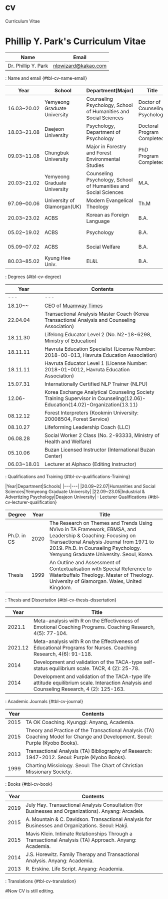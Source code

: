 # cv
Curriculum Vitae

# Phillip Y. Park's Curriculum Vitae

|Name|Email|
|---|---|
|Dr. Phillip Y. Park|nlpwizard@kakao.com|

: Name and email {#tbl-cv-name-email}

|Year|School|Department(Major)|Title|Credits|
|---|---|---|---|---|
|16.03~20.02|Yemyeong Graduate University|Counseling Psychology, School of Humanities and Social Sciences|Doctor of Counseling Psychology|Yemyeong(Ph.D)-47|
|18.03~21.08|Daejeon University|Psychology, Department of Psychology|Doctoral Program Completed||
|09.03~11.08|Chungbuk University|Major in Forestry and Forest Environmental Studies|PhD Program Completed||
|20.03~21.02|Yemyeong Graduate University|Counseling Psychology, School of Humanities and Social Sciences|M.A.|Th-366|
|97.09~00.06|University of Glamorgan(UK)|Modern Evangelical Theology|Th.M|97001910|
|20.03~23.02|ACBS|Korean as Foreign Language|B.A.|CB-2023-BA-015269|
|05.02~19.02|ACBS|Psychology|B.A.|CB-2019-BA-009699|
|05.09~07.02|ACBS|Social Welfare|B.A.|CB-2007-BA-38437|
|80.03~85.02|Kyung Hee Univ.|EL&L|B.A.|1984-나-54357|

: Degrees {#tbl-cv-degree}

|Year|Contents|
|---|---|
|---|---|
|18.10~~|CEO of [Muamway Times](https://muamway.net)|
|22.04.04|Transactional Analysis Master Coach (Korea Transactional Analysis and Counseling Association)|
|18.11.30|Lifelong Educator Level 2 (No. N2-18-6298, Ministry of Education)|
|18.11.11|Havruta Education Specialist (License Number: 2018-00-013, Havruta Education Association)|
|18.11.11|Havruta Educator Level 1 (License Number: 2018-01-0012, Havruta Education Association)|
|15.07.31|Internationally Certified NLP Trainer (NLPU)|
|12.06-|Korea Exchange Analytical Counseling Society Training Supervisor in Counseling(12.06)-Education(14.02)-Organization(13.11)|
|08.12.12|Forest Interpreters (Kookmin University: 20008504, Forest Service)|
|08.10.27|Lifeforming Leadership Coach (LLC)|
|06.08.28|Social Worker 2 Class (No. 2-93333, Ministry of Health and Welfare)|
|05.10.06|Buzan Licensed Instructor (International Buzan Center)|
|06.03~18.01|Lecturer at Alphaco (Editing Instructor)|

: Qualifications and Training {#tbl-cv-qualifications-Training}

|Year|Department|Schools|
|---|---|
|20.09~22.07|Humanities and Social Sciences|Yemyeong Graduate University|
|22.09~23.05|Industrial & Advertizing Psychology|Deajeon University|
: Lecturer Qualifications {#tbl-cv-lecturer-qualification}

|Degree|Year|Title|
|---|---|---|
|Ph.D. in CS|2020|The Research on Themes and Trends Using NVivo in TA Framework, EBMSA, and Leadership & Coaching: Focusing on Transactional Analysis Journal from 1971 to 2019. Ph.D. in Counseling Psychology. Yemyung Graduate University. Seoul, Korea.|
|Thesis|1999|An Outline and Assessment of Contextualisation with Special Reference to Waterbuffalo Theology. Master of Theology. University of Glamorgan. Wales, United Kingdom.|

: Thesis and Dissertation {#tbl-cv-thesis-dissertation}

|Year|Title|
|---|---|
|2021.1|Meta-analysis with R on the Effectiveness of Emotional Coaching Programs. Coaching Research, 4(5): 77-104.|
|2021.12|Meta-analysis with R on the Effectiveness of Educational Programs for Nurses. Coaching Research, 4(6): 91-118.|
|2014|Development and validation of the TACA-type self-status equilibrium scale. TACR, 4 (2): 25-78.|
|2014|Development and validation of the TACA-type life attitude equilibrium scale. Interaction Analysis and Counseling Research, 4 (2): 125-163.|

: Academic Journals {#tbl-cv-journal}

|Year|Contents|
|---|---|
|2015|TA OK Coaching. Kyunggi: Anyang, Academia.|
|2015|Theory and Practice of the Transactional Analysis (TA) Coaching Model for Change and Development. Seoul: Purple (Kyobo Books).|
|2013|Transactional Analysis (TA) Bibliography of Research: 1947-2012. Seoul: Purple (Kyobo Books).|
|1999|Charting Missiology. Seoul: The Chart of Christian Missionary Society.|

: Books {#tbl-cv-book}

|Year|Contents|
|---|---|
|2019|July Hay. Transactional Analysis Consultation (for Businesses and Organizations). Anyang: Arcadeia.|
|2015|A. Mountain & C. Davidson. Transactional Analysis for Businesses and Organizations. Seoul: Hakji.|
|2015|Mavis Klein. Intimate Relationships Through a Transactional Analysis (TA) Approach. Anyang: Academia.|
|2014|J.S. Horewitz. Family Therapy and Transactional Analysis. Anyang: Academia.|
|2013|R. Erskine. Life Script. Anyang: Academia.|

: Translations {#tbl-cv-translation}

#Now CV is still editing.

